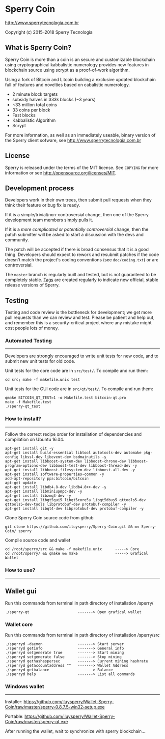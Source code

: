Sperry Coin
================================

http://www.sperrytecnologia.com.br

Copyright (c) 2015-2018 Sperry Tecnologia 

What is Sperry Coin?
----------------

Sperry Coin is more than a coin is an secure and customizable blockchain using cryptographical kabbalistic numerology provides new features in blockchain source using scrypt as a proof-of-work algorithm.

Using a fork of Bitcoin and Litcoin building a exclusive updated blockchain full of features and novelties based on cabalistic numerology.

 - 2 minute block targets
 - subsidy halves in 333k blocks (~3 years)
 - ~33 million total coins
 - 33 coins per block
 - Fast blocks 
 - Kabbalistic Algorithm
 - Scrypt 
 

For more information, as well as an immediately useable, binary version of
the Sperry client sofware, see http://www.sperrytecnologia.com.br

License
-------

Sperry is released under the terms of the MIT license. See `COPYING` for more
information or see http://opensource.org/licenses/MIT.

Development process
-------------------

Developers work in their own trees, then submit pull requests when they think
their feature or bug fix is ready.

If it is a simple/trivial/non-controversial change, then one of the Sperry
development team members simply pulls it.

If it is a *more complicated or potentially controversial* change, then the patch
submitter will be asked to start a discussion with the devs and community.

The patch will be accepted if there is broad consensus that it is a good thing.
Developers should expect to rework and resubmit patches if the code doesn't
match the project's coding conventions (see `doc/coding.txt`) or are
controversial.

The `master` branch is regularly built and tested, but is not guaranteed to be
completely stable. [Tags](https://github.com/sperry-project/sperry/tags) are created
regularly to indicate new official, stable release versions of Sperry.

Testing
-------

Testing and code review is the bottleneck for development; we get more pull
requests than we can review and test. Please be patient and help out, and
remember this is a security-critical project where any mistake might cost people
lots of money.

### Automated Testing
---------------------

Developers are strongly encouraged to write unit tests for new code, and to
submit new unit tests for old code.

Unit tests for the core code are in `src/test/`. To compile and run them:

    cd src; make -f makefile.unix test

Unit tests for the GUI code are in `src/qt/test/`. To compile and run them: 

    qmake BITCOIN_QT_TEST=1 -o Makefile.test bitcoin-qt.pro
    make -f Makefile.test
    ./sperry-qt_test
    
### How to install?
-------------------

Follow the correct recipe order for installation of dependencies and compilation on Ubuntu 16.04. 
    
    apt-get install git -y 
    apt-get install build-essential libtool autotools-dev automake pkg-config libssl-dev libevent-dev bsdmainutils -y
    apt-get install libboost-system-dev libboost-chrono-dev libboost-program-options-dev libboost-test-dev libboost-thread-dev -y
    apt-get install libboost-filesystem-dev libboost-all-dev -y
    apt-get install software-properties-common -y
    add-apt-repository ppa:bitcoin/bitcoin
    apt-get update
    apt-get install libdb4.8-dev libdb4.8++-dev -y
    apt-get install libminiupnpc-dev -y
    apt-get install libzmq3-dev -y
    apt-get install libqt5gui5 libqt5core5a libqt5dbus5 qttools5-dev qttools5-dev-tools libprotobuf-dev protobuf-compiler -y
    apt-get install libqt4-dev libprotobuf-dev protobuf-compiler -y
        
Clone Sperry Coin source code from github
    
    git clone https://github.com/iluysperry/Sperry-Coin.git && mv Sperry-Coin/ sperry
    
Compile source code and wallet  
    
    cd /root/sperry/src && make -f makefile.unix      -----> Core
    cd /root/sperry/ && qmake && make                 -----> Grafical Wallet

### How to use?
-------------------

## Wallet gui 
Run this commands from terminal in path directory of installation /sperry/ 
    
    ./sperry-qt                      -------> Open grafical wallet
    
### Wallet core
Run this commands from terminal in path directory of installation /sperry/src
    
    ./sperryd -daemon                -------> Start server  
    ./sperryd getinfo                -------> General info
    ./sperryd setgenerate true       -------> Start mining 
    ./sperryd setgenerate false      -------> Stop mining 
    ./sperryd gethashespersec        -------> Current mining hashrate 
    ./sperryd getaccountaddress ""   -------> Wallet Address
    ./sperryd getbalance             -------> Balance
    ./sperryd help                   -------> List all commands 
     
    
### Windows wallet
--------------------

Installer: https://github.com/iluysperry/Wallet-Sperry-Coin/raw/master/sperry-0.8.7.5-win32-setup.exe

Portable: https://github.com/iluysperry/Wallet-Sperry-Coin/raw/master/sperry-qt.exe

After running the wallet, wait to synchronize with sperry blockchain...
